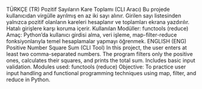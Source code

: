 TÜRKÇE (TR)
Pozitif Sayıların Kare Toplamı (CLI Aracı)
Bu projede kullanıcıdan virgülle ayrılmış en az iki sayı alınır. Girilen sayı listesinden yalnızca pozitif olanların kareleri hesaplanır ve toplamları ekrana yazdırılır.
Hatalı girişlere karşı koruma içerir.
Kullanılan Modüller: functools (reduce)
Amaç: Python’da kullanıcı girdisi alma, veri işleme, map-filter-reduce fonksiyonlarıyla temel hesaplamalar yapmayı öğrenmek.
ENGLISH (ENG)
Positive Number Square Sum (CLI Tool)
In this project, the user enters at least two comma-separated numbers. The program filters only the positive ones, calculates their squares, and prints the total sum.
Includes basic input validation.
Modules used: functools (reduce)
Objective: To practice user input handling and functional programming techniques using map, filter, and reduce in Python.